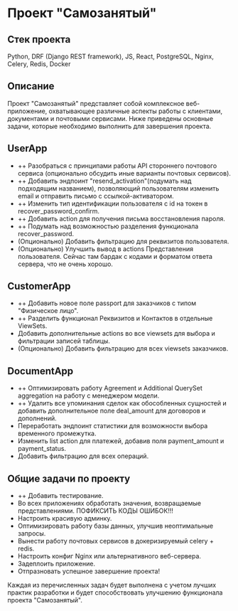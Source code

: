 # Проект "Самозанятый"

## Стек проекта
Python, DRF (Django REST framework), JS, React, PostgreSQL, Nginx, Celery, Redis, Docker

## Описание
Проект "Самозанятый" представляет собой комплексное веб-приложение, охватывающее различные аспекты работы с клиентами, документами и почтовыми сервисами. Ниже приведены основные задачи, которые необходимо выполнить для завершения проекта.

## UserApp
- ++ Разобраться с принципами работы API стороннего почтового сервиса (опционально обсудить иные варианты почтовых сервисов).
- ++ Добавить эндпоинт "resend_activation"(подумать над подходящим названием), позволяющий пользователям изменить email и отправить письмо с ссылкой-активатором.
- ++ Изменить тип идентификации пользователя с id на токен в recover_password_confirm.
- ++ Добавить action для получения письма восстановления пароля.
- ++ Подумать над возможностью разделения функционала recover_password.
- (Опционально) Добавить фильтрацию для реквизитов пользователя.
- (Опционально) Улучшить вывод в actions Представления пользователя. Сейчас там бардак с кодами и форматом ответа сервера, что не очень хорошо.

## CustomerApp
- ++ Добавить новое поле passport для заказчиков с типом "Физическое лицо".
- ++ Разделить функционал Реквизитов и Контактов в отдельные ViewSets.
- Добавить дополнительные actions во все viewsets для выбора и фильтрации записей таблицы.
- (Опционально) Добавить фильтрацию для всех viewsets заказчиков.

## DocumentApp
- ++ Оптимизировать работу Agreement и Additional QuerySet aggregation на работу с менеджером модели.
- ++ Удалить все упоминания сделок как обособленных сущностей и добавить дополнительное поле deal_amount для договоров и дополнений.
- Переработать эндпоинт статистики для возможности выбора временного промежутка.
- Изменить list action для платежей, добавив поля payment_amount и payment_status.
- Добавить фильтрацию для всех операций.

## Общие задачи по проекту
- ++ Добавить тестирование.
- Во всех приложениях обработать значения, возвращаемые представлениями. ПОФИКСИТЬ КОДЫ ОШИБОК!!!
- Настроить красивую админку.
- Оптимизировать работу базы данных, улучшив неоптимальные запросы.
- Вынести работу почтовых сервисов в докеризируемый celery + redis.
- Настроить конфиг Nginx или альтернативного веб-сервера.
- Задеплоить приложение.
- Отпразновать успешное завершение проекта!

Каждая из перечисленных задач будет выполнена с учетом лучших практик разработки и будет способствовать улучшению функционала проекта "Самозанятый".